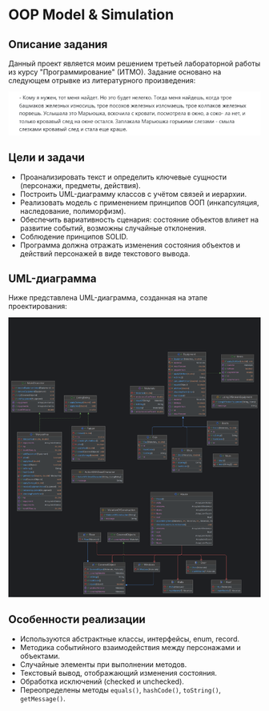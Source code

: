 # OOP Model & Simulation

## Описание задания

Данный проект является моим решением третьей лабораторной работы из курсу "Программирование" (ИТМО). Задание основано на следующем отрывке из литературного произведения:

![TaskText](https://github.com/ripidipi/third-laba-of-Java-ITMO-course/blob/main/TaskText.png)

## Цели и задачи

- Проанализировать текст и определить ключевые сущности (персонажи, предметы, действия).
- Построить UML-диаграмму классов с учётом связей и иерархии.
- Реализовать модель с применением принципов ООП (инкапсуляция, наследование, полиморфизм).
- Обеспечить вариативность сценария: состояние объектов влияет на развитие событий, возможны случайные отклонения.
- Соблюдение принципов SOLID.
- Программа должна отражать изменения состояния объектов и действий персонажей в виде текстового вывода.

## UML-диаграмма

Ниже представлена UML-диаграмма, созданная на этапе проектирования:

![UML](https://github.com/ripidipi/third-laba-of-Java-ITMO-course/blob/main/Diagram.png)

## Особенности реализации

- Используются абстрактные классы, интерфейсы, enum, record.
- Методика событийного взаимодействия между персонажами и объектами.
- Случайные элементы при выполнении методов.
- Текстовый вывод, отображающий изменения состояния.
- Обработка исключений (checked и unchecked).
- Переопределены методы `equals()`, `hashCode()`, `toString()`, `getMessage()`.
